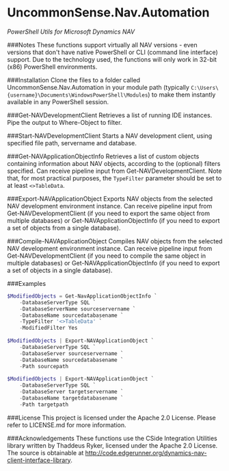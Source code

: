 # UncommonSense.Nav.Automation 
*PowerShell Utils for Microsoft Dynamics NAV*

###Notes
These functions support virtually all NAV versions - even versions that don't have native PowerShell or CLI (command line interface) support. Due to the technology used, the functions will only work in 32-bit (x86) PowerShell environments.

###Installation
Clone the files to a folder called UncommonSense.Nav.Automation in your module path (typically `C:\Users\{username}\Documents\WindowsPowerShell\Modules`) to make them instantly available in any PowerShell session.

###Get-NAVDevelopmentClient
Retrieves a list of running IDE instances. Pipe the output to Where-Object to filter.

###Start-NAVDevelopmentClient
Starts a NAV development client, using specified file path, servername and database.

###Get-NAVApplicationObjectInfo
Retrieves a list of custom objects containing information about NAV objects, according to the (optional) filters specified. Can receive pipeline input from Get-NAVDevelopmentClient. Note that, for most practical purposes, the `TypeFilter` parameter should be set to at least `<>TableData`.

###Export-NAVApplicationObject
Exports NAV objects from the selected NAV development environment instance. Can receive pipeline input from Get-NAVDevelopmentClient (if you need to export the same object from multiple databases) or Get-NAVApplicationObjectInfo (if you need to export a set of objects from a single database).

###Compile-NAVApplicationObject
Compiles NAV objects from the selected NAV development environment instance. Can receive pipeline input from Get-NAVDevelopmentClient (if you need to compile the same object in multiple databases) or Get-NAVApplicationObjectInfo (if you need to export a set of objects in a single database).

###Examples
```powershell
$ModifiedObjects = Get-NavApplicationObjectInfo `
    -DatabaseServerType SQL `
    -DatabaseServerName sourceservername `
    -DatabaseName sourcedatabasename `
    -TypeFilter '<>TableData' `
    -ModifiedFilter Yes
    
$ModifiedObjects | Export-NAVApplicationObject `
    -DatabaseServerType SQL `
    -DatabaseServer sourceservername `
    -DatabaseName sourcedatabasename `
    -Path sourcepath
        
$ModifiedObjects | Export-NAVApplicationObject `
    -DatabaseServerType SQL `
    -DatabaseServer targetservername `
    -DatabaseName targetdatabasename `
    -Path targetpath
```
###License
This project is licensed under the Apache 2.0 License. Please refer to LICENSE.md for more information.

###Acknowledgements
These functions use the CSide Integration Utilities library written by Thaddeus Ryker, licensed under the Apache 2.0 License. The source is obtainable at http://code.edgerunner.org/dynamics-nav-client-interface-library. 

